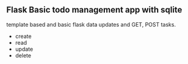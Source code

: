 <h2>Flask Basic todo management app with sqlite </h2>

template based and basic flask data updates and GET, POST tasks.

- create
- read
- update
- delete
